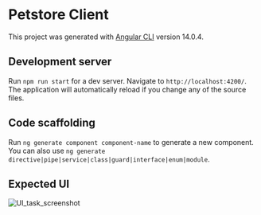 # Petstore Client

This project was generated with [Angular CLI](https://github.com/angular/angular-cli) version 14.0.4.

## Development server

Run `npm run start` for a dev server. Navigate to `http://localhost:4200/`. The application will automatically reload if you change any of the source files.

## Code scaffolding

Run `ng generate component component-name` to generate a new component. You can also use `ng generate directive|pipe|service|class|guard|interface|enum|module`.

## Expected UI
![UI_task_screenshot](https://github.com/user-attachments/assets/aca56532-6da6-4deb-947f-10d62c5440d5)
